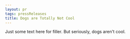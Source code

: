 ```yaml
---
layout: pr
tags: pressReleases
title: Dogs are Totally Not Cool
---
```


Just some text here for filler. But seriously, dogs aren't cool.
